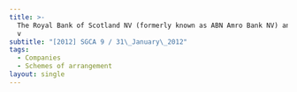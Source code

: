 ```yaml
---
title: >-
  The Royal Bank of Scotland NV (formerly known as ABN Amro Bank NV) and others
  v
subtitle: "[2012] SGCA 9 / 31\_January\_2012"
tags:
  - Companies
  - Schemes of arrangement
layout: single
---
```



